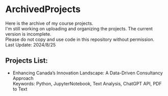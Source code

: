 # ArchivedProjects
Here is the archive of my course projects.\
I'm still working on uploading and organizing the projects. The current version is incomplete.\
Please do not copy and use code in this repository without permission.\
Last Update: 2024/8/25
## Projects List:
- Enhancing Canada’s Innovation Landscape: A Data-Driven Consultancy Approach\
  Keywords: Python, JupyterNotebook, Text Analysis, ChatGPT API, PDF to Text
